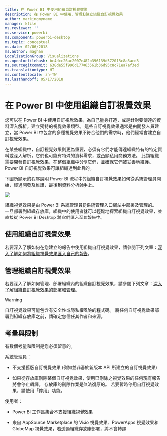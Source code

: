 ```yaml
---
title: 在 Power BI 中使用組織自訂視覺效果
description: 在 Power BI 中使用、管理和建立組織自訂視覺效果
author: markingmyname
manager: kfile
ms.reviewer: ''
ms.service: powerbi
ms.component: powerbi-desktop
ms.topic: conceptual
ms.date: 02/06/2018
ms.author: maghan
LocalizationGroup: Visualizations
ms.openlocfilehash: bc4dcc26ac2007e482b396139d572018c8a3acd3
ms.sourcegitcommit: 638de55f996d177063561b36d95c8c71ea7af3ed
ms.translationtype: HT
ms.contentlocale: zh-TW
ms.lasthandoff: 05/17/2018
---
```

# <a name="using-organization-custom-visuals-in-power-bi"></a>在 Power BI 中使用組織自訂視覺效果

您可以在 Power BI 中使用自訂視覺效果，為自己量身打造，或是針對要傳達的資料深入解析，建立獨特的視覺效果類型。 這些自訂視覺效果通常是由開發人員建立，當 Power BI 中包含的多種視覺效果不符合他們的需求時，他們經常會建立自訂視覺效果。 

在某些組織中，自訂視覺效果則更為重要，必須有它們才能傳達組織特有的特定資料或深入解析，它們也可能有特殊的資料需求，或凸顯私用商務方法。 此類組織需要開發自訂視覺效果、在整個組織中分享它們，並確保它們被妥善地維護。 Power BI 自訂視覺效果可讓組織達到此目的。

下圖所顯示的程序說明 Power BI 流程中的組織自訂視覺效果如何從系統管理員開始，經過開發及維護，最後到資料分析師手上。

![](media/power-bi-custom-visuals-organizational/custom-visual-org-01.jpg)

組織視覺效果是由 Power BI 系統管理員從系統管理入口網站中部署及管理的。 一旦部署到組織存放庫，組織中的使用者就可以輕鬆地探索組織自訂視覺效果，並直接從 Power BI Desktop 將它們匯入至其報告中。

## <a name="using-organizational-custom-visuals"></a>使用組織自訂視覺效果

若要深入了解如何在您建立的報告中使用組織自訂視覺效果，請參閱下列文章：[深入了解如何將組織視覺效果匯入自己的報告](power-bi-custom-visuals.md)。
 
## <a name="administering-organizational-custom-visuals"></a>管理組織自訂視覺效果

若要深入了解如何管理、部署組織內的組織自訂視覺效果，請參閱下列文章：[深入了解組織自訂視覺效果的部署和管理](https://go.microsoft.com/fwlink/?linkid=866790)。

> [!WARNING]
> 自訂視覺效果可能包含有安全性或隱私權風險的程式碼。 將任何自訂視覺效果部署到組織存放庫之前，請確定您信任其作者和來源。 
> 

## <a name="considerations-and-limitations"></a>考量與限制
 
有數個考量和限制是您必須留意的。
 
系統管理員：

* 不支援舊版自訂視覺效果 (例如並非基於新版本 API 所建立的自訂視覺效果)

* 如果從存放庫刪除某個自訂視覺效果，使用已刪除之視覺效果的任何現有報告將會停止轉譯。 存放庫的刪除作業是無法復原的。 若要暫時停用自訂視覺效果，請使用「停用」功能。
 
使用者：

* Power BI 工作區集合不支援組織視覺效果

* 來自 AppSource Marketplace 的 Visio 視覺效果、PowerApps 視覺效果和 GlobeMap 視覺效果，若透過組織存放庫部署，將不會轉譯
